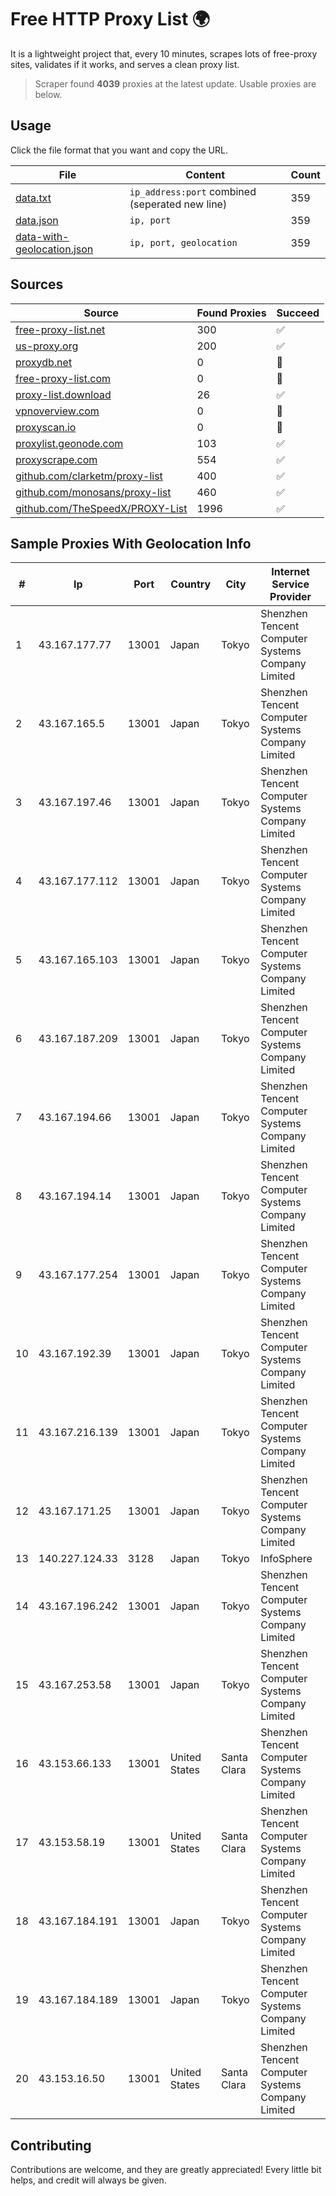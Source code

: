 
# Free HTTP Proxy List 🌍

It is a lightweight project that, every 10 minutes, scrapes lots of free-proxy sites, validates if it works, and serves a clean proxy list.


> Scraper found **4039** proxies at the latest update. Usable proxies are below.

## Usage

Click the file format that you want and copy the URL.


|File|Content|Count|
|----|-------|-----|
|[data.txt](https://raw.githubusercontent.com/themiralay/Proxy-List-World/master/data.txt)|`ip_address:port` combined (seperated new line)|359|
|[data.json](https://raw.githubusercontent.com/themiralay/Proxy-List-World/master/data.json)|`ip, port`|359|
|[data-with-geolocation.json](https://raw.githubusercontent.com/themiralay/Proxy-List-World/master/data-with-geolocation.json)|`ip, port, geolocation`|359|

## Sources

|Source|Found Proxies|Succeed|
|------|-------------|-------|
|[free-proxy-list.net](https://free-proxy-list.net)|300|✅|
|[us-proxy.org](https://www.us-proxy.org)|200|✅|
|[proxydb.net](http://proxydb.net)|0|🚫|
|[free-proxy-list.com](https://free-proxy-list.com/?page=&port=&type%5B%5D=http&type%5B%5D=https&up_time=0&search=Search)|0|🚫|
|[proxy-list.download](https://www.proxy-list.download/HTTP)|26|✅|
|[vpnoverview.com](https://vpnoverview.com/privacy/anonymous-browsing/free-proxy-servers)|0|🚫|
|[proxyscan.io](https://www.proxyscan.io)|0|🚫|
|[proxylist.geonode.com](https://proxylist.geonode.com/api/proxy-list?limit=300&page=1&sort_by=lastChecked&sort_type=desc&protocols=http,https)|103|✅|
|[proxyscrape.com](https://api.proxyscrape.com/v2/?request=displayproxies&protocol=http&timeout=10000&country=all&ssl=all&anonymity=all)|554|✅|
|[github.com/clarketm/proxy-list](https://raw.githubusercontent.com/clarketm/proxy-list/master/proxy-list-raw.txt)|400|✅|
|[github.com/monosans/proxy-list](https://raw.githubusercontent.com/monosans/proxy-list/main/proxies/http.txt)|460|✅|
|[github.com/TheSpeedX/PROXY-List](https://raw.githubusercontent.com/TheSpeedX/PROXY-List/master/http.txt)|1996|✅|


## Sample Proxies With Geolocation Info

|#|Ip|Port|Country|City|Internet Service Provider|
|-|--|----|-------|----|-------------------------|
|1|43.167.177.77|13001|Japan|Tokyo|Shenzhen Tencent Computer Systems Company Limited|
|2|43.167.165.5|13001|Japan|Tokyo|Shenzhen Tencent Computer Systems Company Limited|
|3|43.167.197.46|13001|Japan|Tokyo|Shenzhen Tencent Computer Systems Company Limited|
|4|43.167.177.112|13001|Japan|Tokyo|Shenzhen Tencent Computer Systems Company Limited|
|5|43.167.165.103|13001|Japan|Tokyo|Shenzhen Tencent Computer Systems Company Limited|
|6|43.167.187.209|13001|Japan|Tokyo|Shenzhen Tencent Computer Systems Company Limited|
|7|43.167.194.66|13001|Japan|Tokyo|Shenzhen Tencent Computer Systems Company Limited|
|8|43.167.194.14|13001|Japan|Tokyo|Shenzhen Tencent Computer Systems Company Limited|
|9|43.167.177.254|13001|Japan|Tokyo|Shenzhen Tencent Computer Systems Company Limited|
|10|43.167.192.39|13001|Japan|Tokyo|Shenzhen Tencent Computer Systems Company Limited|
|11|43.167.216.139|13001|Japan|Tokyo|Shenzhen Tencent Computer Systems Company Limited|
|12|43.167.171.25|13001|Japan|Tokyo|Shenzhen Tencent Computer Systems Company Limited|
|13|140.227.124.33|3128|Japan|Tokyo|InfoSphere|
|14|43.167.196.242|13001|Japan|Tokyo|Shenzhen Tencent Computer Systems Company Limited|
|15|43.167.253.58|13001|Japan|Tokyo|Shenzhen Tencent Computer Systems Company Limited|
|16|43.153.66.133|13001|United States|Santa Clara|Shenzhen Tencent Computer Systems Company Limited|
|17|43.153.58.19|13001|United States|Santa Clara|Shenzhen Tencent Computer Systems Company Limited|
|18|43.167.184.191|13001|Japan|Tokyo|Shenzhen Tencent Computer Systems Company Limited|
|19|43.167.184.189|13001|Japan|Tokyo|Shenzhen Tencent Computer Systems Company Limited|
|20|43.153.16.50|13001|United States|Santa Clara|Shenzhen Tencent Computer Systems Company Limited|



## Contributing

Contributions are welcome, and they are greatly appreciated! Every
little bit helps, and credit will always be given.

